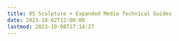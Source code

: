 ```yaml
---
title: 05 Sculpture + Expanded Media Technical Guides
date: 2023-10-02T12:00:00
lastmod: 2023-10-08T17:14:27
---
```

